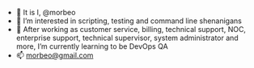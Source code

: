 - 👋 It is I, @morbeo
- 👀 I’m interested in scripting, testing and command line shenanigans
- 📖 After working as customer service, billing, technical support, NOC, enterprise support, technical supervisor, system administrator and more, I’m currently learning to be DevOps QA
- 📫 morbeo@gmail.com
